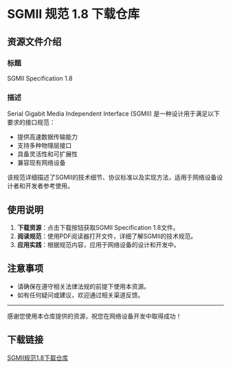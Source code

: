 # SGMII 规范 1.8 下载仓库

## 资源文件介绍

### 标题
SGMII Specification 1.8

### 描述
Serial Gigabit Media Independent Interface (SGMII) 是一种设计用于满足以下要求的接口规范：

- 提供高速数据传输能力
- 支持多种物理层接口
- 具备灵活性和可扩展性
- 兼容现有网络设备

该规范详细描述了SGMII的技术细节、协议标准以及实现方法，适用于网络设备设计者和开发者参考使用。

## 使用说明

1. **下载资源**：点击下载按钮获取SGMII Specification 1.8文件。
2. **阅读规范**：使用PDF阅读器打开文件，详细了解SGMII的技术规范。
3. **应用实践**：根据规范内容，应用于网络设备的设计和开发中。

## 注意事项

- 请确保在遵守相关法律法规的前提下使用本资源。
- 如有任何疑问或建议，欢迎通过相关渠道反馈。

---

感谢您使用本仓库提供的资源，祝您在网络设备开发中取得成功！

## 下载链接

[SGMII规范1.8下载仓库](https://pan.quark.cn/s/192dec161e37)